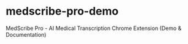 # medscribe-pro-demo
MedScribe Pro - AI Medical Transcription Chrome Extension (Demo &amp; Documentation)
